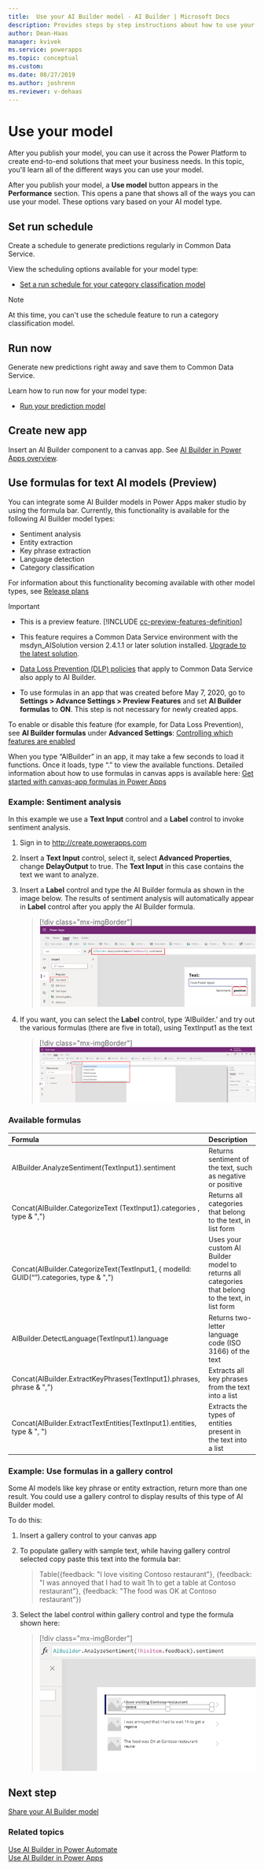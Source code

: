 ```yaml
---
title:  Use your AI Builder model - AI Builder | Microsoft Docs
description: Provides steps by step instructions about how to use your model in AI Builder.
author: Dean-Haas
manager: kvivek
ms.service: powerapps
ms.topic: conceptual
ms.custom: 
ms.date: 08/27/2019
ms.author: joshrenn
ms.reviewer: v-dehaas
---
```


# Use your model

After you publish your model, you can use it across the Power Platform to create end-to-end solutions that meet your business needs. In this topic, you'll learn all of the different ways you can use your model.

After you publish your model, a **Use model** button appears in the **Performance** section. This opens a pane that shows all of the ways you can use your model. These options vary based on your AI model type.

## Set run schedule

Create a schedule to generate predictions regularly in Common Data Service.

View the scheduling options available for your model type:

* [Set a run schedule for your category classification model](/ai-builder/text-classification-model-use-tags#set-run-schedule-on-common-data-service)

> [!NOTE]
> At this time, you can't use the schedule feature to run a category classification model.

## Run now

Generate new predictions right away and save them to Common Data Service.

Learn how to run now for your model type:

* [Run your prediction model](/ai-builder/prediction-train-model#prediction-run)

## Create new app

Insert an AI Builder component to a canvas app. See [AI Builder in Power Apps overview](use-in-powerapps-overview.md).

## Use formulas for text AI models (Preview)

You can integrate some AI Builder models in Power Apps maker studio by using the formula bar. Currently, this functionality is available for the following AI Builder model types:

* Sentiment analysis
* Entity extraction
* Key phrase extraction
* Language detection
* Category classification

For information about this functionality becoming available with other model types, see [Release plans](/power-platform-release-plan/2019wave2/ai-builder/planned-features)

 > [!IMPORTANT]
 >
 >- This is a preview feature. [!INCLUDE [cc-preview-features-definition](includes/cc-preview-features-definition.md)]
 >
 >- This feature requires a Common Data Service environment with the msdyn_AISolution version 2.4.1.1 or later solution installed. [Upgrade to the latest solution](/needlink).
 >
 >- [Data Loss Prevention (DLP) policies](/power-platform/admin/wp-data-loss-prevention) that apply to Common Data Service also apply to AI Builder.
 >
 >- To use formulas in an app that was created before May 7, 2020, go to **Settings > Advance Settings > Preview Features** and set **AI Builder formulas** to **ON**. This step is not necessary for newly created apps.

To enable or disable this feature (for example, for Data Loss Prevention), see **AI Builder formulas** under **Advanced Settings**: [Controlling which features are enabled](/powerapps/maker/canvas-apps/working-with-experimental-preview#controlling-which-features-are-enabled.md)

When you type “AIBuilder” in an app, it may take a few seconds to load it functions. Once it loads, type “.” to view the available functions. Detailed information about how to use formulas in canvas apps is available here: [Get started with canvas-app formulas in Power Apps](/powerapps/maker/canvas-apps/working-with-formulas.md)

### Example: Sentiment analysis

In this example we use a **Text Input** control and a **Label** control to invoke sentiment analysis.

1. Sign in to http://create.powerapps.com
1. Insert a **Text Input** control, select it, select **Advanced Properties**, change **DelayOutput** to true. The **Text Input** in this case contains the text we want to analyze.
1. Insert a **Label** control and type the AI Builder formula as shown in the image below. The results of sentiment analysis will automatically appear in **Label** control after you apply the AI Builder formula.

    > [!div class="mx-imgBorder"]
    > ![Insert label](media/formula-insert-label.png "Insert label screen")

1. If you want, you can select the **Label** control, type ‘AIBuilder.’ and try out the various formulas (there are five in total), using TextInput1 as the text

    > [!div class="mx-imgBorder"]
    > ![Available formulas](media/formula-menu.png "Available formulas")


### Available formulas

|Formula|Description|
|:-----|:-----|
AIBuilder.AnalyzeSentiment(TextInput1).sentiment|Returns sentiment of the text, such as negative or positive
Concat(AIBuilder.CategorizeText (TextInput1).categories , type & ",")|Returns all categories that belong to the text, in list form
Concat(AIBuilder.CategorizeText(TextInput1, { modelId: GUID(“<yourModelId>”).categories, type & ",")|Uses your custom AI Builder model to returns all categories that belong to the text, in list form
AIBuilder.DetectLanguage(TextInput1).language|Returns two-letter language code (ISO 3166) of the text
Concat(AIBuilder.ExtractKeyPhrases(TextInput1).phrases, phrase & ",")|Extracts all key phrases from the text into a list
Concat(AIBuilder.ExtractTextEntities(TextInput1).entities, type & ", ")|Extracts the types of entities present in the text into a list

### Example: Use formulas in a gallery control

Some AI models like key phrase or entity extraction, return more than one result. You could use a gallery control to display results of this type of AI Builder model.  

To do this:

1. Insert a gallery control to your canvas app
1. To populate gallery with sample text, while having gallery control selected copy paste this text into the formula bar:

   > Table({feedback: "I love visiting Contoso restaurant"}, {feedback: "I was annoyed that I had to wait 1h to get a table at Contoso restaurant"}, {feedback: "The food was OK at Contoso restaurant"})
1. Select the label control within gallery control and type the formula shown here:

    > [!div class="mx-imgBorder"]
    > ![Select label control](media/formula-select-control.png "Select label control")

## Next step

[Share your AI Builder model](share-model.md)

### Related topics

[Use AI Builder in Power Automate](use-in-flow-overview.md) <br>
[Use AI Builder in Power Apps](use-in-powerapps-overview.md)

